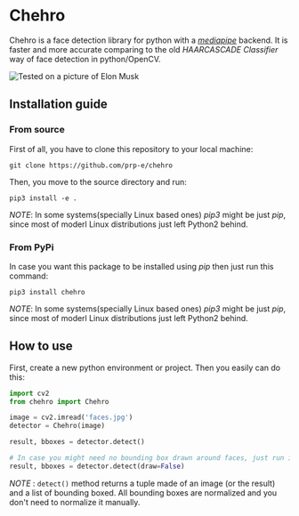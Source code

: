 # Chehro

Chehro is a face detection library for python with a _[mediapipe](https://google.github.io/mediapipe)_ backend. It is faster and more accurate comparing to the old _HAARCASCADE Classifier_ way of face detection in python/OpenCV. 

![Tested on a picture of Elon Musk](https://github.com/prp-e/chehro/raw/master/result.jpg)

## Installation guide

### From source

First of all, you have to clone this repository to your local machine:

```
git clone https://github.com/prp-e/chehro
```

Then, you move to the source directory and run:

```
pip3 install -e .
```

_NOTE_: In some systems(specially Linux based ones) _pip3_ might be just _pip_, since most of moderl Linux distributions just left Python2 behind. 

### From PyPi

In case you want this package to be installed using _pip_ then just run this command:

```
pip3 install chehro
```

_NOTE_: In some systems(specially Linux based ones) _pip3_ might be just _pip_, since most of moderl Linux distributions just left Python2 behind. 

## How to use

First, create a new python environment or project. Then you easily can do this:

```python
import cv2
from chehro import Chehro

image = cv2.imread('faces.jpg')
detector = Chehro(image)

result, bboxes = detector.detect()

# In case you might need no bounding box drawn around faces, just run it like this
result, bboxes = detector.detect(draw=False)
```

_NOTE_ : `detect()` method returns a tuple made of an image (or the result) and a list of bounding boxed. All bounding boxes are normalized and you don't need to normalize it manually.
